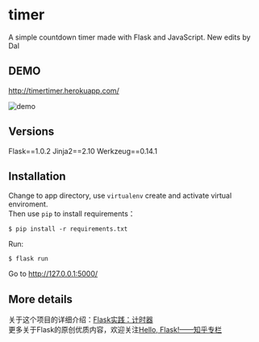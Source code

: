 # timer
A simple countdown timer made with Flask and JavaScript.
New edits by Dal
## DEMO
http://timertimer.herokuapp.com/

![demo](https://raw.githubusercontent.com/helloflask/timer/master/static/demo.png)

## Versions
Flask==1.0.2 
Jinja2==2.10 
Werkzeug==0.14.1

## Installation
Change to app directory, use `virtualenv` create and activate virtual enviroment.  
Then use `pip` to install requirements：  
```
$ pip install -r requirements.txt
```
Run:  
```  
$ flask run
```

Go to http://127.0.0.1:5000/

## More details
关于这个项目的详细介绍：[Flask实践：计时器](https://zhuanlan.zhihu.com/p/23417635)  
更多关于Flask的原创优质内容，欢迎关注[Hello, Flask!——知乎专栏](https://zhuanlan.zhihu.com/flask)
